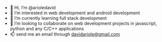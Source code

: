 - 👋 Hi, I’m @arioledavid
- 👀 I’m interested in web development and android development
- 🌱 I’m currently learning full stack development 
- 💞️ I’m looking to collaborate on web development projects in javascript, python and any C/C++ applications
- 📫 send me an email through davidariole@gmail.com

<!---
arioledavid/arioledavid is a ✨ special ✨ repository because its `README.md` (this file) appears on your GitHub profile.
You can click the Preview link to take a look at your changes.
--->
